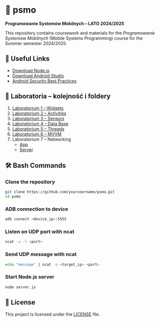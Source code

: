 
# 📱 psmo  
**Programowanie Systemów Mobilnych – LATO 2024/2025**

This repository contains coursework and materials for the *Programowanie Systemów Mobilnych* (Mobile Systems Programming) course for the Summer semester 2024/2025.

## 🔗 Useful Links
- [Download Node.js](https://nodejs.org/)
- [Download Android Studio](https://developer.android.com/studio)
- [Android Security Best Practices](https://developer.android.com/privacy-and-security/security-config)

## 🧪 Laboratoria – kolejność i foldery
1. [Laboratorium 1 – Widgets](./FiveWidgetsApp)
2. [Laboratorium 2 – Activities](./ThreeActivityApp)
3. [Laboratorium 3 – Sensors](./ThreeSensorsApp)
4. [Laboratorium 4 – Data Base](./simpleDbApp)
5. [Laboratorium 5 – Threads](./ConcurrentApp)
6. [Laboratorium 6 – MVVM](./mvvmDbapp)
7. Laboratorium 7 – Networking  
   - [App](./NetworkApp)  
   - [Server](./post-api-server)

## 🛠️ Bash Commands

### Clone the repository
```bash
git clone https://github.com/yourusername/psmo.git
cd psmo
```

### ADB connection to device
```bash
adb connect <device_ip>:5555
```

### Listen on UDP port with ncat
```bash
ncat -u -l <port>
```

### Send UDP message with ncat
```bash
echo "message" | ncat -u <target_ip> <port>
```

### Start Node.js server
```bash
node server.js
```

## 📄 License
This project is licensed under the [LICENSE](./LICENSE) file.
